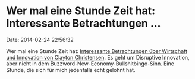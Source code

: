 Wer mal eine Stunde Zeit hat: Interessante Betrachtungen \...
=============================================================

Date: 2014-02-24 22:56:32

Wer mal eine Stunde Zeit hat: [Interessante Betrachtungen über
Wirtschaft und Innovation von Clayton
Christensen](https://www.youtube.com/watch?v=rpkoCZ4vBSI). Es geht um
Disruptive Innovation, aber nicht in dem
Buzzword-New-Economy-Bullshitbingo-Sinn. Eine Stunde, die sich für mich
jedenfalls echt gelohnt hat.
